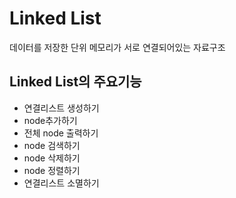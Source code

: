 # Linked List

데이터를 저장한 단위 메모리가 서로 연결되어있는 자료구조

## Linked List의 주요기능
- 연결리스트 생성하기
- node추가하기
- 전체 node 출력하기
- node 검색하기
- node 삭제하기
- node 정렬하기
- 연결리스트 소멸하기

